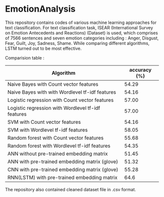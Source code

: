 # EmotionAnalysis

This repository contains codes of various machine learning approaches for text classification. 
For text classification task, ISEAR (International Survey on Emotion Antecedents and Reactions) (Dataset) is used,
which comprises of 7566 sentences and seven emotion categories including : Anger, Disgust, Fear, Guilt, Joy, Sadness, Shame.
While comparing different algorithms, LSTM turned out to be most effective.

Comparision table :

| Algorithm     | accuracy (%) |
| ------------- | ------------- |
| Naive Bayes with Count vector features               |  54.29  |
| Naive Bayes with with Wordlevel tf-idf features      |  54.16  |
| Logistic regression with Count vector features       |  57.00  |
| Logistic regression with Wordlevel tf-idf features   |  57.00  |
| SVM with Count vector features                       |  54.16  |
| SVM with Wordlevel tf-idf features                   |  58.05  |
| Random forest with Count vector features             |  55.68  |
| Random forest with Wordlevel tf-idf features         |  54.35  |
| ANN without pre-trained embedding matrix             |  51.45  |
| ANN with pre-trained embedding matrix (glove)        |  51.32  |
| CNN with pre-trained embedding matrix  (glove)       |  55.28  |
| RNN(LSTM) with pre-trained embedding matrix          |  64.6   |


The repository also contained cleaned dataset file in .csv format.
